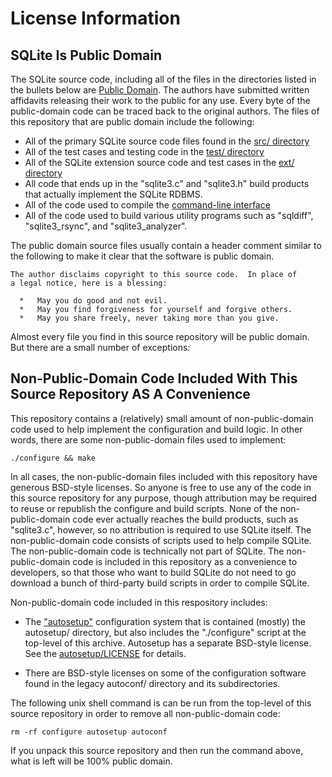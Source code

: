 License Information
===================

SQLite Is Public Domain
-----------------------

The SQLite source code, including all of the files in the directories
listed in the bullets below are 
[Public Domain](https://sqlite.org/copyright.html).
The authors have submitted written affidavits releasing their work to
the public for any use.  Every byte of the public-domain code can be
traced back to the original authors.  The files of this repository
that are public domain include the following:

  *  All of the primary SQLite source code files found in the
     [src/ directory](https://sqlite.org/src/tree/src?type=tree&expand)
  *  All of the test cases and testing code in the
     [test/ directory](https://sqlite.org/src/tree/test?type=tree&expand)
  *  All of the SQLite extension source code and test cases in the
     [ext/ directory](https://sqlite.org/src/tree/ext?type=tree&expand)
  *  All code that ends up in the "sqlite3.c" and "sqlite3.h" build products
     that actually implement the SQLite RDBMS.
  *  All of the code used to compile the
     [command-line interface](https://sqlite.org/cli.html)
  *  All of the code used to build various utility programs such as
     "sqldiff", "sqlite3_rsync", and "sqlite3_analyzer".


The public domain source files usually contain a header comment
similar to the following to make it clear that the software is
public domain.

```
The author disclaims copyright to this source code.  In place of
a legal notice, here is a blessing:

  *   May you do good and not evil.
  *   May you find forgiveness for yourself and forgive others.
  *   May you share freely, never taking more than you give.
```

Almost every file you find in this source repository will be
public domain.  But there are a small number of exceptions:

Non-Public-Domain Code Included With This Source Repository AS A Convenience
----------------------------------------------------------------------------

This repository contains a (relatively) small amount of non-public-domain
code used to help implement the configuration and build logic.  In other
words, there are some non-public-domain files used to implement:

```
./configure && make
```

In all cases, the non-public-domain files included with this
repository have generous BSD-style licenses.  So anyone is free to
use any of the code in this source repository for any purpose, though
attribution may be required to reuse or republish the configure and
build scripts.  None of the non-public-domain code ever actually reaches
the build products, such as "sqlite3.c", however, so no attribution is
required to use SQLite itself.  The non-public-domain code consists of
scripts used to help compile SQLite.  The non-public-domain code is
technically not part of SQLite.  The non-public-domain code is
included in this repository as a convenience to developers, so that those
who want to build SQLite do not need to go download a bunch of
third-party build scripts in order to compile SQLite.

Non-public-domain code included in this respository includes:

  *  The ["autosetup"](http://msteveb.github.io/autosetup/) configuration
     system that is contained (mostly) the autosetup/ directory, but also
     includes the "./configure" script at the top-level of this archive.
     Autosetup has a separate BSD-style license.  See the
     [autosetup/LICENSE](http://msteveb.github.io/autosetup/license/)
     for details.

  *  There are BSD-style licenses on some of the configuration
     software found in the legacy autoconf/ directory and its
     subdirectories.

The following unix shell command is can be run from the top-level
of this source repository in order to remove all non-public-domain
code:

```
rm -rf configure autosetup autoconf
```

If you unpack this source repository and then run the command above, what
is left will be 100% public domain.
